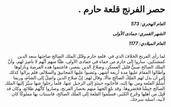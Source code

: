 <h1 dir="rtl">حصر الفرنج قلعة حارم .</h1>

<h5 dir="rtl">العام الهجري:  573

الشهر القمري: جمادى الأولى

العام الميلادي: 1177</h5>

<p dir="rtl">لما رأى الفرنج الخلافَ الذي في  قلعةِ حارم وقَتْل الملك الصالحِ صاحِبَها سعد الدين كمشتكين، ساروا إلى حارم من حماة في جمادى الأولى، ظنًّا منهم أنَّهم لا ناصِرَ لهم، وأنَّ الملك الصالح صبيٌّ قليل العسكر، وصلاحُ الدين بمصر، فاغتنموا هذه الفرصةَ ونازلوها وأطالوا المقامَ عليها مدة أربعة أشهر، ونَصَبوا عليها المجانيقَ والسلالم، فلم يزالوا كذلك إلى أن بذل لهم المَلِكُ الصالح مالًا، وقال لهم: إنَّ صلاح الدين واصِلٌ إلى الشام، وربما أُسَلِّمُ القلعة ومن بها إليه، فأجابوه حينئذٍ إلى الرحيل عنها، فلما رحلوا عنها سيَّرَ إليها الملك الصالح جيشًا فحَصَروها، وقد بلغ الجهدُ منهم بحصارِ الفرنج، وصاروا كأنَّهم طلائع، وكان قد قُتِلَ من أهلها وجُرح الكثير، فسلَّموا القلعةَ إلى الملك الصالح، فاستناب بها مملوكًا كان لأبيه، اسمُه سرخك.</p></br>
